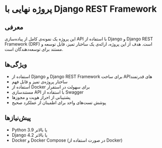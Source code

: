 # پروژه نهایی با Django REST Framework

## معرفی

این پروژه یک نمونه‌ی کامل از پیاده‌سازی API با استفاده از Django و Django REST Framework (DRF) است. هدف از این پروژه، ارائه‌ی یک ساختار تمیز، قابل توسعه و مستند برای توسعه‌دهندگان است.

## ویژگی‌ها

- استفاده از Django و Django REST Framework برای ساخت APIهای قدرتمند
- ساختار پروژه‌ی تمیز و قابل فهم
- استفاده از Docker برای سهولت در استقرار
- مستندسازی API با استفاده از Swagger
- پشتیبانی از احراز هویت و مجوزها
- پوشش تست‌های واحد برای اطمینان از عملکرد صحیح

## پیش‌نیازها

- Python 3.9 یا بالاتر
- Django 4.2 یا بالاتر
- Docker و Docker Compose (در صورت استفاده از Docker)

